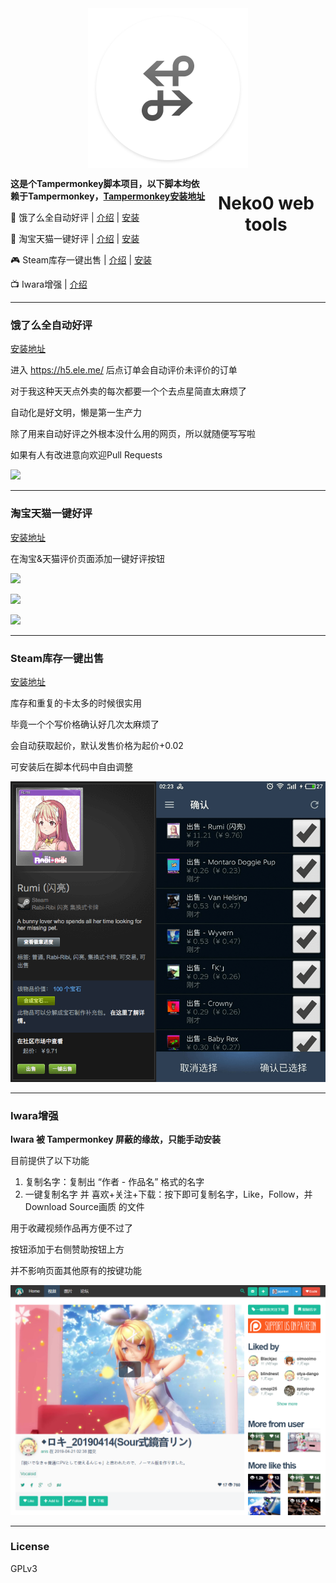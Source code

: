 <div align="center">
    <img src="https://github.com/jojuniori/neko0-web-tools/raw/master/img/logo.png" width="256" align="center">
</div>
<h1 align="center" style="float: right; width: 190px;">Neko0 web tools<br><br></h1>

**这是个Tampermonkey脚本项目，以下脚本均依赖于Tampermonkey，[Tampermonkey安装地址](https://chrome.google.com/webstore/detail/tampermonkey/dhdgffkkebhmkfjojejmpbldmpobfkfo)**

🍔 饿了么全自动好评 | [介绍](#饿了么全自动好评) | [安装](https://greasyfork.org/zh-CN/scripts/369326-h5%E7%89%88%E9%A5%BF%E4%BA%86%E4%B9%88%E8%87%AA%E5%8A%A8%E5%A5%BD%E8%AF%84)

🛒 淘宝天猫一键好评 | [介绍](#淘宝天猫一键好评) | [安装](https://greasyfork.org/zh-CN/scripts/14744-%E6%B7%98%E5%AE%9D-%E5%A4%A9%E7%8C%AB%E4%B8%80%E9%94%AE%E5%A5%BD%E8%AF%84)

🎮 Steam库存一键出售 | [介绍](#Steam库存一键出售) | [安装](https://greasyfork.org/zh-CN/scripts/35770-steam%E5%BA%93%E5%AD%98%E4%B8%80%E9%94%AE%E5%87%BA%E5%94%AE%E5%8A%9F%E8%83%BD)

📺 Iwara增强 | [介绍](#Iwara增强)

----

### 饿了么全自动好评

[安装地址](https://greasyfork.org/zh-CN/scripts/369326-h5%E7%89%88%E9%A5%BF%E4%BA%86%E4%B9%88%E8%87%AA%E5%8A%A8%E5%A5%BD%E8%AF%84)

进入 https://h5.ele.me/ 后点订单会自动评价未评价的订单

对于我这种天天点外卖的每次都要一个个去点星简直太麻烦了

自动化是好文明，懒是第一生产力

除了用来自动好评之外根本没什么用的网页，所以就随便写写啦

如果有人有改进意向欢迎Pull Requests

![](https://greasyfork.org/system/screenshots/screenshots/000/011/374/thumb/122.gif)

----

### 淘宝天猫一键好评

[安装地址](https://greasyfork.org/zh-CN/scripts/14744-%E6%B7%98%E5%AE%9D-%E5%A4%A9%E7%8C%AB%E4%B8%80%E9%94%AE%E5%A5%BD%E8%AF%84)

在淘宝&天猫评价页面添加一键好评按钮

![](https://greasyfork.org/system/screenshots/screenshots/000/002/776/original/1.png)

![](https://greasyfork.org/system/screenshots/screenshots/000/002/777/original/2.png)

![](https://greasyfork.org/system/screenshots/screenshots/000/002/778/original/3.png)

----

### Steam库存一键出售

[安装地址](https://greasyfork.org/zh-CN/scripts/35770-steam%E5%BA%93%E5%AD%98%E4%B8%80%E9%94%AE%E5%87%BA%E5%94%AE%E5%8A%9F%E8%83%BD)

库存和重复的卡太多的时候很实用

毕竟一个个写价格确认好几次太麻烦了

会自动获取起价，默认发售价格为起价+0.02

可安装后在脚本代码中自由调整

![](https://raw.githubusercontent.com/jojuniori/neko0-web-tools/master/img/steam.png)

----

### Iwara增强

**Iwara 被 Tampermonkey 屏蔽的缘故，只能手动安装**

目前提供了以下功能
1. 复制名字：复制出 “作者 - 作品名” 格式的名字
2. 一键复制名字 并 喜欢+关注+下载：按下即可复制名字，Like，Follow，并Download Source画质 的文件

用于收藏视频作品再方便不过了

按钮添加于右侧赞助按钮上方

并不影响页面其他原有的按键功能

![](https://raw.githubusercontent.com/jojuniori/neko0-web-tools/master/img/iwara.png)

----

### License

GPLv3
